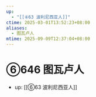 ```yaml
---
up:
  - "[[⑥63 波利尼西亚人]]"
ctime: 2025-03-01T13:52:23+08:00
aliases:
  - 图瓦卢人
mtime: 2025-09-09T12:37:04+08:00
---
```


# ⑥646 图瓦卢人

- up: [[⑥63 波利尼西亚人]]
